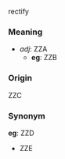 rectify
### Meaning
+ _adj_: ZZA
    + __eg__: ZZB

### Origin

ZZC

### Synonym

__eg__: ZZD

+ ZZE


